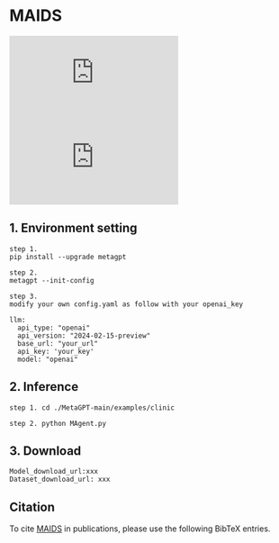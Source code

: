 # MAIDS
![](https://github.com/franciszchen/MAIDS/blob/main/MIMIC-Ext-EMD_v9.pdf)
![pdf](https://github.com/franciszchen/MAIDS/blob/main/MIMIC-Ext-EMD_v9.pdf)
## 1. Environment setting
```
step 1.
pip install --upgrade metagpt

step 2.
metagpt --init-config

step 3. 
modify your own config.yaml as follow with your openai_key

llm:
  api_type: "openai"
  api_version: "2024-02-15-preview"
  base_url: "your_url"
  api_key: 'your_key'
  model: "openai"
```

## 2. Inference
```
step 1. cd ./MetaGPT-main/examples/clinic

step 2. python MAgent.py
```
## 3. Download
```
Model_download_url:xxx
Dataset_download_url: xxx
```
## Citation

To cite [MAIDS](XXX) in publications, please use the following BibTeX entries.

```bibtex

```

